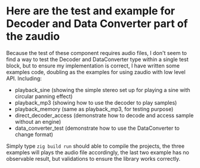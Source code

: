 # Here are the test and example for Decoder and Data Converter part of the zaudio

Because the test of these component requires audio files, I don't seem to find a way to test the Decoder and DataConverter type within a single test block, but to ensure my implementation is correct, I have written some examples code, doubling as the examples for using zaudio with low level API. Including:

- playback_sine (showing the simple stereo set up for playing a sine with circular panning effect)
- playback_mp3 (showing how to use the decoder to play samples)
- playback_memory (same as playback_mp3, for testing purpose)
- direct_decoder_access (demonstrate how to decode and access sample without an engine)
- data_converter_test (demonstrate how to use the DataConverter to change format)

Simply type `zig build run` should able to compile the projects, the three examples will plays the audio file accordingly, the last two example has no observable result, but validations to ensure the library works correctly.